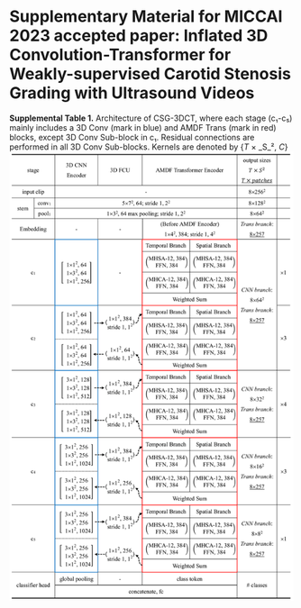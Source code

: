 # Supplementary Material for MICCAI 2023 accepted paper: Inflated 3D Convolution-Transformer for Weakly-supervised Carotid Stenosis Grading with Ultrasound Videos
__Supplemental Table 1.__ Architecture of CSG-3DCT, where each stage (c₁-c₅) mainly includes a 3D Conv (mark in blue) and AMDF Trans (mark in red) blocks, except 3D Conv Sub-block in c₁. Residual connections are performed
in all 3D Conv Sub-blocks. Kernels are denoted by {_T_ × _S_², _C_}
![image](https://github.com/XinRuiZhou0106/CSG-3DCT_supp/blob/main/supp_miccai23.png)
